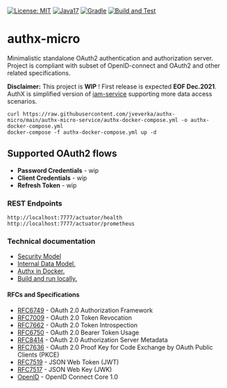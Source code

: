 [![License: MIT](https://img.shields.io/badge/License-MIT-yellow.svg)](https://opensource.org/licenses/MIT)
[![Java17](https://img.shields.io/badge/java-17-blue)](https://img.shields.io/badge/java-17-blue)
[![Gradle](https://img.shields.io/badge/gradle-v7.3-blue)](https://img.shields.io/badge/gradle-v7.3-blue)
[![Build and Test](https://github.com/jveverka/authx-micro/actions/workflows/main.yml/badge.svg)](https://github.com/jveverka/authx-micro/actions/workflows/main.yml)

# authx-micro
Minimalistic standalone OAuth2 authentication and authorization server. Project is compliant with subset of OpenID-connect and OAuth2 and other related specifications.

__Disclaimer:__ This project is __WIP__ ! First release is expected __EOF Dec.2021__. 
AuthX is simplified version of [iam-service](https://github.com/jveverka/iam-service) supporting more data access scenarios.

```
curl https://raw.githubusercontent.com/jveverka/authx-micro/main/authx-micro-service/authx-docker-compose.yml -o authx-docker-compose.yml
docker-compose -f authx-docker-compose.yml up -d 
```
## Supported OAuth2 flows
* __Password Credentials__ - wip
* __Client Credentials__ - wip
* __Refresh Token__ - wip

### REST Endpoints
```
http://localhost:7777/actuator/health
http://localhost:7777/actuator/prometheus
```
 
### Technical documentation
* [Security Model](docs/authx-security-model.md)
* [Internal Data Model.](docs/authx-data-model.md)
* [Authx in Docker.](docs/authx-dockerization.md)
* [Build and run locally.](docs/authx-build-and-run.md)

#### RFCs and Specifications
* [RFC6749](https://tools.ietf.org/html/rfc6749) - OAuth 2.0 Authorization Framework
* [RFC7009](https://tools.ietf.org/html/rfc7009) - OAuth 2.0 Token Revocation
* [RFC7662](https://tools.ietf.org/html/rfc7662) - OAuth 2.0 Token Introspection
* [RFC6750](https://tools.ietf.org/html/rfc6750) - OAuth 2.0 Bearer Token Usage
* [RFC8414](https://tools.ietf.org/html/rfc8414) - OAuth 2.0 Authorization Server Metadata
* [RFC7636](https://tools.ietf.org/html/rfc7636) - OAuth 2.0 Proof Key for Code Exchange by OAuth Public Clients (PKCE)
* [RFC7519](https://tools.ietf.org/html/rfc7519) - JSON Web Token (JWT)
* [RFC7517](https://tools.ietf.org/html/rfc7517) - JSON Web Key (JWK)
* [OpenID](https://openid.net/specs/openid-connect-core-1_0.html) - OpenID Connect Core 1.0

